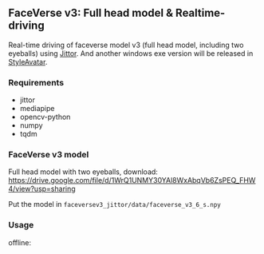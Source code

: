 ## FaceVerse v3: Full head model & Realtime-driving
Real-time driving of faceverse model v3 (full head model, including two eyeballs) using [Jittor](https://github.com/Jittor/Jittor). And another windows exe version will be released in [StyleAvatar](https://github.com/LizhenWangT/StyleAvatar).

### Requirements

- jittor
- mediapipe
- opencv-python
- numpy
- tqdm

### FaceVerse v3 model

Full head model with two eyeballs, download: https://drive.google.com/file/d/1WrQ1UNMY30YAl8WxAbqVb6ZsPEQ_FHW4/view?usp=sharing

Put the model in `faceversev3_jittor/data/faceverse_v3_6_s.npy`


### Usage

offline:
